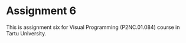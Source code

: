 # Assignment 6
This is assignment six for Visual Programming (P2NC.01.084) course in Tartu University.
